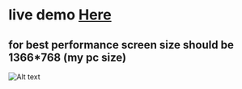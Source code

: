 # live demo <a href="https://gurelbs.github.io/tesla/">Here</a>

## for best performance screen size should be 1366*768 (my pc size) 

![Alt text](/relative/path/to/img.jpg?raw=true "Optional Title")
